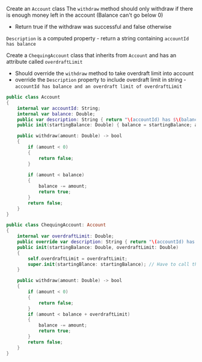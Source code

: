 Create an `Account` class
The `withdraw` method should only withdraw if there is enough money left in the account (Balance can't go below 0)
- Return true if the withdraw was successful and false otherwise

`Description` is a computed property - return a string containing `accountId has balance`

Create a `ChequingAccount` class that inherits from `Account` and has an attribute called `overdraftLimit`
- Should override the `withdraw` method to take overdraft limit into account
- override the `Description` property to include overdraft limit in string - `accountId has balance and an overdraft limit of overdraftLimit`

```swift
public class Account
{
	internal var accountId: String;
	internal var balance: Double;
	public var description: String { return "\(accountId) has $\(balance)" }
	public init(startingBalance: Double) { balance = startingBalance; accountId = Uuid.Generate(); }

	public withdraw(amount: Double) -> bool
	{
		if (amount < 0)
		{
			return false;
		}
		
		if (amount < balance)
		{
			balance -= amount;
			return true;
		}
		return false;
	}
}

public class ChequingAccount: Account
{
	internal var overdraftLimit: Double;
	public override var description: String { return "\(accountId) has $\(balance) and an overdraft limit of $\(overdraftLimit)" }
	public init(startingBalance: Double, overdraftLimit: Double)
	{
		self.overdraftLimit = overdraftLimit;
		super.init(startingBlance: startingBalance); // Have to call the super initializer last
	}

	public withdraw(amount: Double) -> bool
	{
		if (amount < 0)
		{
			return false;
		}
		if (amount < balance + overdraftLimit)
		{
			balance -= amount;
			return true;
		}
		return false;
	}
}
```